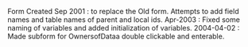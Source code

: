 Form Created Sep 2001 : to replace the Old form. Attempts to add field names and table names of parent and local ids.Apr-2003 : Fixed some naming of variables and added initialization of variables.2004-04-02 : Made subform for OwnersofDataa double clickable and enterable.